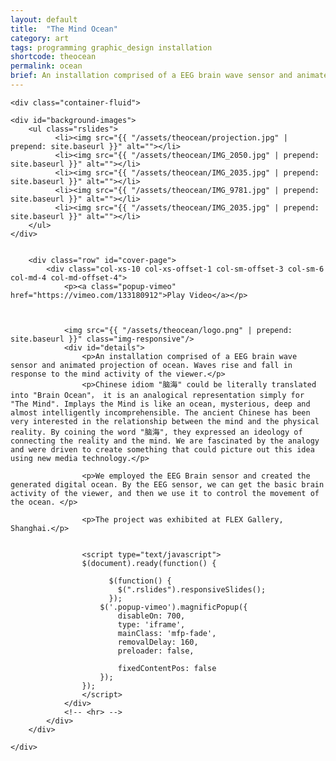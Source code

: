 ```yaml
---
layout: default
title:  "The Mind Ocean"
category: art
tags: programming graphic_design installation
shortcode: theocean
permalink: ocean
brief: An installation comprised of a EEG brain wave sensor and animated projection of ocean. Waves rise and fall in response to the mind activity of the viewer.
---
```


<div class="content-container" id="theoceanpage">

	<div class="container-fluid">

	<div id="background-images">
		<ul class="rslides">
			  <li><img src="{{ "/assets/theocean/projection.jpg" | prepend: site.baseurl }}" alt=""></li>
			  <li><img src="{{ "/assets/theocean/IMG_2050.jpg" | prepend: site.baseurl }}" alt=""></li>
			  <li><img src="{{ "/assets/theocean/IMG_2035.jpg" | prepend: site.baseurl }}" alt=""></li>
			  <li><img src="{{ "/assets/theocean/IMG_9781.jpg" | prepend: site.baseurl }}" alt=""></li>
			  <li><img src="{{ "/assets/theocean/IMG_2035.jpg" | prepend: site.baseurl }}" alt=""></li>
		</ul>
	</div>


		<div class="row" id="cover-page">
			<div class="col-xs-10 col-xs-offset-1 col-sm-offset-3 col-sm-6 col-md-4 col-md-offset-4">
				<p><a class="popup-vimeo" href="https://vimeo.com/133180912">Play Video</a></p>



				<img src="{{ "/assets/theocean/logo.png" | prepend: site.baseurl }}" class="img-responsive"/>
				<div id="details">
					<p>An installation comprised of a EEG brain wave sensor and animated projection of ocean. Waves rise and fall in response to the mind activity of the viewer.</p>
					<p>Chinese idiom "脑海" could be literally translated into "Brain Ocean"， it is an analogical representation simply for "The Mind". Implays the Mind is like an ocean, mysterious, deep and almost intelligently incomprehensible. The ancient Chinese has been very interested in the relationship between the mind and the physical reality. By coining the word "脑海", they expressed an ideology of connecting the reality and the mind. We are fascinated by the analogy and were driven to create something that could picture out this idea using new media technology.</p>

					<p>We employed the EEG Brain sensor and created the generated digital ocean. By the EEG sensor, we can get the basic brain activity of the viewer, and then we use it to control the movement of the ocean. </p>

					<p>The project was exhibited at FLEX Gallery, Shanghai.</p>

					
					<script type="text/javascript">
					$(document).ready(function() {

						  $(function() {
						    $(".rslides").responsiveSlides();
						  });
						$('.popup-vimeo').magnificPopup({
							disableOn: 700,
							type: 'iframe',
							mainClass: 'mfp-fade',
							removalDelay: 160,
							preloader: false,

							fixedContentPos: false
						});
					});
					</script>
				</div>
				<!-- <hr> -->
			</div>
		</div>

<!-- 		<div class="row" id="cite">
			<div class="col-xs-10 col-xs-offset-1">
				<img src="{{ "/assets/theocean/cite.png" | prepend: site.baseurl }}" class="img-responsive"/>
			</div>
		</div> -->
	</div>
</div>
